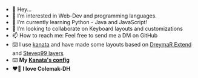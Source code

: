 - 👋 Hey... 
- 👀 I’m interested in Web-Dev and programming languages.
- 🌱 I’m currently learning Python - Java and JavaScript!
- 💞️ I’m looking to collaborate on Keyboard layouts and customizations
- 📫 How to reach me: Feel free to send me a DM on GitHub 
- ⌨️ I use [kanata](https://github.com/jtroo/kanata) and have made some layouts based on [DreymaR Extend](https://dreymar.colemak.org/layers-extend.html) and [Stevep99 layers](https://stevep99.github.io/seniply/)
- ⌨️ **My [Kanata's config](https://gist.github.com/FocusLamp/6ab16ca1520006a4a73a3375f1f33141)**
- ❤️‍🔥 **I love Colemak-DH**
